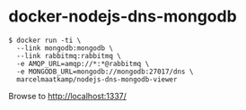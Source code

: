 # docker-nodejs-dns-mongodb
```
$ docker run -ti \
  --link mongodb:mongodb \
  --link rabbitmq:rabbitmq \
  -e AMQP_URL=amqp://*:*@rabbitmq \
  -e MONGODB_URL=mongodb://mongodb:27017/dns \
  marcelmaatkamp/nodejs-dns-mongodb-viewer
```
Browse to [http://localhost:1337/](http://localhost:1337/)
